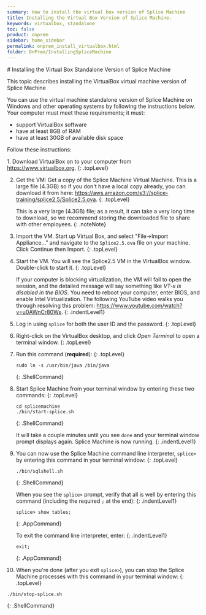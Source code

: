 ```yaml
---
summary: How to install the virtual box version of Splice Machine
title: Installing the Virtual Box Version of Splice Machine.
keywords: virtualbox, standalone
toc: false
product: onprem
sidebar: home_sidebar
permalink: onprem_install_virtualbox.html
folder: OnPrem/InstallingSpliceMachine
---
```

<section>
<div class="TopicContent" data-swiftype-index="true" markdown="1">
# Installing the Virtual Box Standalone Version of Splice Machine

This topic describes installing the VirtualBox virtual machine version of Splice Machine

You can use the virtual machine standalone version of Splice Machine on Windows and other operating systems by following the instructions below. Your computer must meet these requirements; it must:

* support VirtualBox software
* have at least 8GB of RAM
* have at least 30GB of available disk space

Follow these instructions:

<div class="opsStepsList" markdown="1">
1. Download VirtualBox on to your computer from <a href="https://www.virtualbox.org" target="blank">https://www.virtualbox.org</a>.
   {: .topLevel}

2. Get the VM: Get a copy of the Splice Machine Virtual Machine.  This is a large file (4.3GB) so if you don't have a local copy already, you can download it from here: <a href="https://aws.amazon.com/s3://splice-training/splice2.5/Splice2.5.ova" >https://aws.amazon.com/s3://splice-training/splice2.5/Splice2.5.ova</a>.
   {: .topLevel}

   This is a very large (4.3GB) file; as a result, it can take a very long time to download, so we recommend storing the downloaded file to share with other employees.
   {: .noteNote}

3. Import the VM. Start up Virtual Box, and select "File->Import Appliance..." and navigate to the `Splice2.5.ova` file on your machine.  Click Continue then Import.
   {: .topLevel}

4. Start the VM. You will see the Splice2.5 VM in the VirtualBox window.  Double-click to start it.
   {: .topLevel}

   If your computer is blocking virtualization, the VM will fail to open the session, and the detailed message will say something like *VT-x is disabled in the BIOS*. You need to reboot your computer, enter BIOS, and enable Intel Virtualization. The following YouTube video walks you through resolving this problem: <a href="https://www.youtube.com/watch?v=u0AWnCr80Ws" target="blank">https://www.youtube.com/watch?v=u0AWnCr80Ws</a>.
   {: .indentLevel1}

5. Log in using `splice` for both the user ID and the password.
   {: .topLevel}

6. Right-click on the VirtualBox desktop, and click *Open Terminal* to open a terminal window.
   {: .topLevel}

7. Run this command (**required**):
   {: .topLevel}

   ```
   sudo ln -s /usr/bin/java /bin/java
   ```
   {: .ShellCommand}

8. Start Splice Machine from your terminal window by entering these two commands:
   {: .topLevel}

   ```
   cd splicemachine
   ./bin/start-splice.sh
   ```
   {: .ShellCommand}

   It will take a couple minutes until you see `done` and your terminal window prompt displays again. Splice Machine is now running.
   {: .indentLevel1}

9. You can now use the Splice Machine command line interpreter, `splice>` by entering this command in your terminal window:
   {: .topLevel}

   ```
   ./bin/sqlshell.sh
   ```
   {: .ShellCommand}

   When you see the `splice>` prompt, verify that all is well by entering this command (including the required `;` at the end):
   {: .indentLevel1}

   ```
   splice> show tables;
   ```
   {: .AppCommand}

   To exit the command line interpreter, enter:
   {: .indentLevel1}

   ```
   exit;
   ```
   {: .AppCommand}

10. When you're done (after you exit `splice>`), you can stop the Splice Machine processes with this command in your terminal window:
   {: .topLevel}

   ```
   ./bin/stop-splice.sh
   ```
   {: .ShellCommand}

</div>

</div>
</section>
